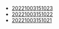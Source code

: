 - [20221003151023](/zet/20221003151023/README.md)
- [20221003151022](/zet/20221003151022/README.md)
- [20221003151021](/zet/20221003151021/README.md)
